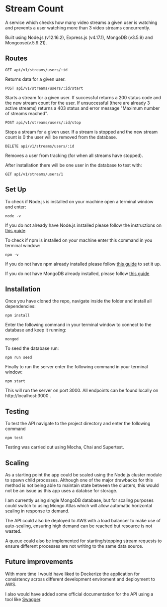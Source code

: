 # Stream Count

A service which checks how many video streams a given user is watching and prevents a user watching more than 3 video streams concurrently.

Built using Node.js (v12.16.2), Express.js (v4.17.1), MongoDB (v3.5.9) and Mongoose(v.5.9.21).

## Routes

```
GET api/v1/streams/users/:id
```

Returns data for a given user.

```
POST api/v1/streams/users/:id/start
```

Starts a stream for a given user. If successful returns a 200 status code and the new stream count for the user. If unsuccessful (there are already 3 active streams) returns a 403 status and error message "Maximum number of streams reached".

```
POST api/v1/streams/users/:id/stop
```

Stops a stream for a given user. If a stream is stopped and the new stream count is 0 the user will be removed from the database.

```
DELETE api/v1/streams/users/:id
```

Removes a user from tracking (for when all streams have stopped).

After installation there will be one user in the database to test with:

```
GET api/v1/streams/users/1
```

## Set Up

To check if Node.js is installed on your machine open a terminal window and enter:

```
node -v
```

If you do not already have Node.js installed please follow the instructions on [this guide](https://nodejs.org/en/download/package-manager/).

To check if npm is installed on your machine enter this command in you terminal window:

```
npm -v
```

If you do not have npm already installed please follow [this guide](https://www.npmjs.com/get-npm) to set it up.

If you do not have MongoDB already installed, please follow [this guide](https://docs.mongodb.com/manual/installation/)

## Installation

Once you have cloned the repo, navigate inside the folder and install all dependencies:

```
npm install
```

Enter the following command in your terminal window to connect to the database and keep it running:

```
mongod
```

To seed the database run:

```
npm run seed
```

Finally to run the server enter the following command in your terminal window:

```
npm start
```

This will run the server on port 3000. All endpoints can be found locally on http://localhost:3000 .

## Testing

To test the API navigate to the project directory and enter the following command

```
npm test
```

Testing was carried out using Mocha, Chai and Supertest.

## Scaling

As a starting point the app could be scaled using the Node.js cluster module to spawn child processes. Although one of the major drawbacks for this method is not being able to maintain state between the clusters, this would not be an issue as this app uses a databse for storage.

I am currently using single MongoDB database, but for scaling purposes could switch to using Mongo Atlas which will allow automatic horizontal scaling in response to demand.

The API could also be deployed to AWS with a load balancer to make use of auto-scaling, ensuring high demand can be reached but resource is not wasted.

A queue could also be implemented for starting/stopping stream requests to ensure different processes are not writing to the same data source.

## Future improvements

With more time I would have liked to Dockerize the application for consistency across different development enviroment and deployment to AWS.

I also would have added some official documentation for the API using a tool like [Swagger](https://swagger.io/docs/).
